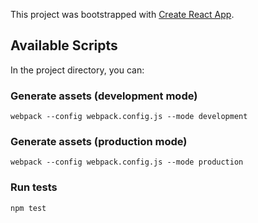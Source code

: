 This project was bootstrapped with [Create React App](https://github.com/facebook/create-react-app).

## Available Scripts

In the project directory, you can:

### Generate assets (development mode)

```
webpack --config webpack.config.js --mode development
```

### Generate assets (production mode)

```
webpack --config webpack.config.js --mode production
```

### Run tests

```
npm test
```